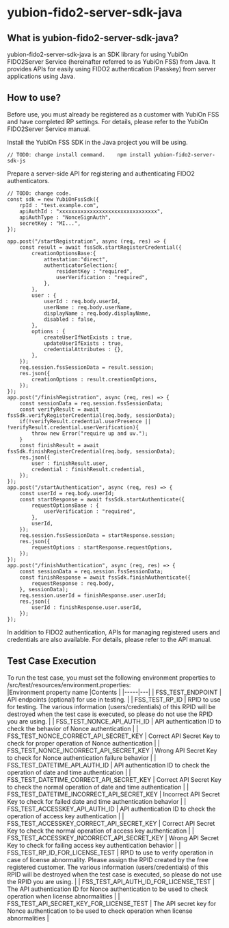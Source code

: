 # yubion-fido2-server-sdk-java

## What is yubion-fido2-server-sdk-java?
yubion-fido2-server-sdk-java is an SDK library for using YubiOn FIDO2Server Service (hereinafter referred to as YubiOn FSS) from Java. It provides APIs for easily using FIDO2 authentication (Passkey) from server applications using Java.

## How to use?
Before use, you must already be registered as a customer with YubiOn FSS and have completed RP settings. For details, please refer to the YubiOn FIDO2Server Service manual.  
  
Install the YubiOn FSS SDK in the Java project you will be using.
```
// TODO: change install command.    npm install yubion-fido2-server-sdk-js
```
Prepare a server-side API for registering and authenticating FIDO2 authenticators.
```
// TODO: change code.
const sdk = new YubiOnFssSdk({
	rpId : "test.example.com",
	apiAuthId : "xxxxxxxxxxxxxxxxxxxxxxxxxxxxxxxx",
	apiAuthType : "NonceSignAuth",
	secretKey : "MI...",
});

app.post("/startRegistration", async (req, res) => {
	const result = await fssSdk.startRegisterCredential({
		creationOptionsBase:{
			attestation:"direct",
			authenticatorSelection:{
				residentKey : "required",
				userVerification : "required",
			},
		},
		user : {
			userId : req.body.userId,
			userName : req.body.userName,
			displayName : req.body.displayName,
			disabled : false,
		},
		options : {
			createUserIfNotExists : true,
			updateUserIfExists : true,
			credentialAttributes : {},
		},
	});
	req.session.fssSessionData = result.session;
	res.json({
		creationOptions : result.creationOptions,
	});
});
app.post("/finishRegistration", async (req, res) => {
	const sessionData = req.session.fssSessionData;
	const verifyResult = await fssSdk.verifyRegisterCredential(req.body, sessionData);
	if(!verifyResult.credential.userPresence || !verifyResult.credential.userVerification){
		throw new Error("require up and uv.");
	}
	const finishResult = await fssSdk.finishRegisterCredential(req.body, sessionData);
	res.json({
		user : finishResult.user,
		credential : finishResult.credential,
	});
});
app.post("/startAuthentication", async (req, res) => {
	const userId = req.body.userId;
	const startResponse = await fssSdk.startAuthenticate({
		requestOptionsBase : {
			userVerification : "required",
		},
		userId,
	});
	req.session.fssSessionData = startResponse.session;
	res.json({
		requestOptions : startResponse.requestOptions,
	});
});
app.post("/finishAuthentication", async (req, res) => {
	const sessionData = req.session.fssSessionData;
	const finishResponse = await fssSdk.finishAuthenticate({
		requestResponse : req.body,
	}, sessionData);
	req.session.userId = finishResponse.user.userId;
	res.json({
		userId : finishResponse.user.userId,
	});
});
```
In addition to FIDO2 authentication, APIs for managing registered users and credentials are also available. For details, please refer to the API manual.

## Test Case Execution
To run the test case, you must set the following environment properties to /src/test/resources/environment.properties:  
|Environment property name |Contents |
|-----|---|
| FSS_TEST_ENDPOINT | API endpoints (optional) for use in testing. |
| FSS_TEST_RP_ID | RPID to use for testing. The various information (users/credentials) of this RPID will be destroyed when the test case is executed, so please do not use the RPID you are using. |
| FSS_TEST_NONCE_API_AUTH_ID | API authentication ID to check the behavior of Nonce authentication |
| FSS_TEST_NONCE_CORRECT_API_SECRET_KEY | Correct API Secret Key to check for proper operation of Nonce authentication |
| FSS_TEST_NONCE_INCORRECT_API_SECRET_KEY | Wrong API Secret Key to check for Nonce authentication failure behavior |
| FSS_TEST_DATETIME_API_AUTH_ID | API authentication ID to check the operation of date and time authentication |
| FSS_TEST_DATETIME_CORRECT_API_SECRET_KEY | Correct API Secret Key to check the normal operation of date and time authentication |
| FSS_TEST_DATETIME_INCORRECT_API_SECRET_KEY | Incorrect API Secret Key to check for failed date and time authentication behavior |
| FSS_TEST_ACCESSKEY_API_AUTH_ID | API authentication ID to check the operation of access key authentication |
| FSS_TEST_ACCESSKEY_CORRECT_API_SECRET_KEY | Correct API Secret Key to check the normal operation of access key authentication |
| FSS_TEST_ACCESSKEY_INCORRECT_API_SECRET_KEY | Wrong API Secret Key to check for failing access key authentication behavior |
| FSS_TEST_RP_ID_FOR_LICENSE_TEST | RPID to use to verify operation in case of license abnormality. Please assign the RPID created by the free registered customer. The various information (users/credentials) of this RPID will be destroyed when the test case is executed, so please do not use the RPID you are using. |
| FSS_TEST_API_AUTH_ID_FOR_LICENSE_TEST | The API authentication ID for Nonce authentication to be used to check operation when license abnormalities |
| FSS_TEST_API_SECRET_KEY_FOR_LICENSE_TEST | The API secret key for Nonce authentication to be used to check operation when license abnormalities |